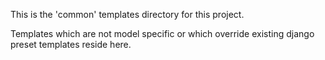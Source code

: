 This is the 'common' templates directory for this project.

Templates which are not model specific or which override existing 
django preset templates reside here.